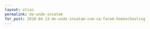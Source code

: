 ```yaml
---
layout: alias
permalink: de-unde-invatam
for_post: 2018-04-13-de-unde-invatam-cum-sa-facem-homeschooling
---
```

